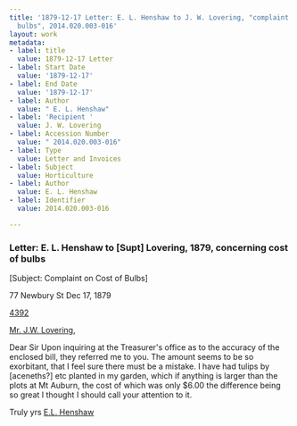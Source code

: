 ```yaml
---
title: '1879-12-17 Letter: E. L. Henshaw to J. W. Lovering, "complaint on cost of
  bulbs", 2014.020.003-016'
layout: work
metadata:
- label: title
  value: 1879-12-17 Letter
- label: Start Date
  value: '1879-12-17'
- label: End Date
  value: '1879-12-17'
- label: Author
  value: " E. L. Henshaw"
- label: 'Recipient '
  value: J. W. Lovering
- label: Accession Number
  value: " 2014.020.003-016"
- label: Type
  value: Letter and Invoices
- label: Subject
  value: Horticulture
- label: Author
  value: E. L. Henshaw
- label: Identifier
  value: 2014.020.003-016

---
```

<div class="pages">
<div id="page-1350292">
<h3><a name="page-1350292">Letter: E. L. Henshaw to [Supt] Lovering, 1879, concerning cost of bulbs</a></h3>
<div class="page-content">
<p>[Subject: Complaint on Cost of Bulbs]</p>
<p>77 Newbury St<span class='line-break'> </span><date when='1879-12-17'>Dec 17, 1879</date></p>
<p><a href='/pages/subjects/93191' title='Lot 4392'>4392</a></p>
<p><a href='/pages/subjects/58078' title='Lovering, James W.'>Mr. J.W. Lovering</a>,</p>
<p>Dear Sir<span class='line-break'> </span>Upon inquiring at the Treasurer's <span class='line-break'> </span>office as to the accuracy of the <span class='line-break'> </span>enclosed bill, they referred me <span class='line-break'> </span>to you. The amount seems <span class='line-break'> </span>to be so exorbitant, that I <span class='line-break'> </span>feel sure there must be a <span class='line-break'> </span>mistake. I have had tulips <span class='line-break'> </span>by [aceneths?] etc planted in my <span class='line-break'> </span>garden, which if anything <span class='line-break'> </span>is larger than the plots at <span class='line-break'> </span>Mt Auburn, the cost of which <span class='line-break'> </span>was only $6.00 the difference <span class='line-break'> </span>being so great I thought I <span class='line-break'> </span>should call your attention to <span class='line-break'> </span>it.</p>
<p>Truly yrs<span class='line-break'> </span><a href='/pages/subjects/93192' title='Hensahw, E. L.'>E.L. Henshaw</a><span class='line-break'> </span></p>
</div>
</div>
<br />
</div>
